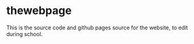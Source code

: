 # thewebpage
This is the source code and github pages source for the website, to edit during school. 
